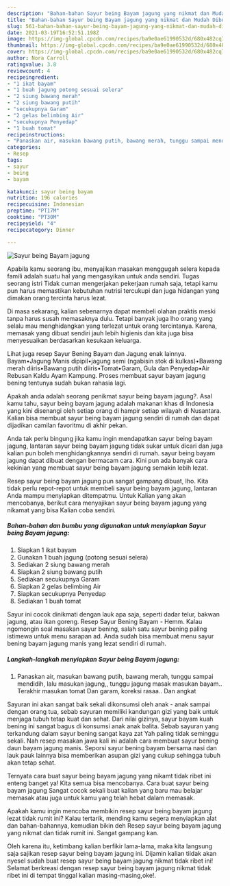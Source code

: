 ```yaml
---
description: "Bahan-bahan Sayur being Bayam jagung yang nikmat dan Mudah Dibuat"
title: "Bahan-bahan Sayur being Bayam jagung yang nikmat dan Mudah Dibuat"
slug: 561-bahan-bahan-sayur-being-bayam-jagung-yang-nikmat-dan-mudah-dibuat
date: 2021-03-19T16:52:51.198Z
image: https://img-global.cpcdn.com/recipes/ba9e0ae61990532d/680x482cq70/sayur-being-bayam-jagung-foto-resep-utama.jpg
thumbnail: https://img-global.cpcdn.com/recipes/ba9e0ae61990532d/680x482cq70/sayur-being-bayam-jagung-foto-resep-utama.jpg
cover: https://img-global.cpcdn.com/recipes/ba9e0ae61990532d/680x482cq70/sayur-being-bayam-jagung-foto-resep-utama.jpg
author: Nora Carroll
ratingvalue: 3.8
reviewcount: 4
recipeingredient:
- "1 ikat bayam"
- "1 buah jagung potong sesuai selera"
- "2 siung bawang merah"
- "2 siung bawang putih"
- "secukupnya Garam"
- "2 gelas belimbing Air"
- "secukupnya Penyedap"
- "1 buah tomat"
recipeinstructions:
- "Panaskan air, masukan bawang putih, bawang merah, tunggu sampai mendidih, lalu masukan jagung,, tunggu jagung masak masukan bayam.. Terakhir masukan tomat Dan garam, koreksi rasaa.. Dan angkat"
categories:
- Resep
tags:
- sayur
- being
- bayam

katakunci: sayur being bayam 
nutrition: 196 calories
recipecuisine: Indonesian
preptime: "PT17M"
cooktime: "PT30M"
recipeyield: "4"
recipecategory: Dinner

---
```



![Sayur being Bayam jagung](https://img-global.cpcdn.com/recipes/ba9e0ae61990532d/680x482cq70/sayur-being-bayam-jagung-foto-resep-utama.jpg)

Apabila kamu seorang ibu, menyajikan masakan menggugah selera kepada famili adalah suatu hal yang mengasyikan untuk anda sendiri. Tugas seorang istri Tidak cuman mengerjakan pekerjaan rumah saja, tetapi kamu pun harus memastikan kebutuhan nutrisi tercukupi dan juga hidangan yang dimakan orang tercinta harus lezat.

Di masa  sekarang, kalian sebenarnya dapat membeli olahan praktis meski tanpa harus susah memasaknya dulu. Tetapi banyak juga lho orang yang selalu mau menghidangkan yang terlezat untuk orang tercintanya. Karena, memasak yang dibuat sendiri jauh lebih higienis dan kita juga bisa menyesuaikan berdasarkan kesukaan keluarga. 

Lihat juga resep Sayur Bening Bayam dan Jagung enak lainnya. Bayam•Jagung Manis dipipil•jagung semi (ngabisin stok di kulkas)•Bawang merah diiris•Bawang putih diiris•Tomat•Garam, Gula dan Penyedap•Air Rebusan Kaldu Ayam Kampung. Proses membuat sayur bayam jagung bening tentunya sudah bukan rahasia lagi.

Apakah anda adalah seorang penikmat sayur being bayam jagung?. Asal kamu tahu, sayur being bayam jagung adalah makanan khas di Indonesia yang kini disenangi oleh setiap orang di hampir setiap wilayah di Nusantara. Kalian bisa membuat sayur being bayam jagung sendiri di rumah dan dapat dijadikan camilan favoritmu di akhir pekan.

Anda tak perlu bingung jika kamu ingin mendapatkan sayur being bayam jagung, lantaran sayur being bayam jagung tidak sukar untuk dicari dan juga kalian pun boleh menghidangkannya sendiri di rumah. sayur being bayam jagung dapat dibuat dengan bermacam cara. Kini pun ada banyak cara kekinian yang membuat sayur being bayam jagung semakin lebih lezat.

Resep sayur being bayam jagung pun sangat gampang dibuat, lho. Kita tidak perlu repot-repot untuk membeli sayur being bayam jagung, lantaran Anda mampu menyiapkan ditempatmu. Untuk Kalian yang akan mencobanya, berikut cara menyajikan sayur being bayam jagung yang nikamat yang bisa Kalian coba sendiri.

<!--inarticleads1-->

##### Bahan-bahan dan bumbu yang digunakan untuk menyiapkan Sayur being Bayam jagung:

1. Siapkan 1 ikat bayam
1. Gunakan 1 buah jagung (potong sesuai selera)
1. Sediakan 2 siung bawang merah
1. Siapkan 2 siung bawang putih
1. Sediakan secukupnya Garam
1. Siapkan 2 gelas belimbing Air
1. Siapkan secukupnya Penyedap
1. Sediakan 1 buah tomat


Sayur ini cocok dinikmati dengan lauk apa saja, seperti dadar telur, bakwan jagung, atau ikan goreng. Resep Sayur Bening Bayam - Hemm. Kalau ngomongin soal masakan sayur bening, salah satu sayur bening paling istimewa untuk menu sarapan ad. Anda sudah bisa membuat menu sayur bening bayam jagung manis yang lezat sendiri di rumah. 

<!--inarticleads2-->

##### Langkah-langkah menyiapkan Sayur being Bayam jagung:

1. Panaskan air, masukan bawang putih, bawang merah, tunggu sampai mendidih, lalu masukan jagung,, tunggu jagung masak masukan bayam.. Terakhir masukan tomat Dan garam, koreksi rasaa.. Dan angkat


Sayuran ini akan sangat baik sekali dikonsumsi oleh anak - anak sampai dengan orang tua, sebab sayuran memiliki kandungan gizi yang baik untuk menjaga tubuh tetap kuat dan sehat. Dari nilai gizinya, sayur bayam kuah bening ini sangat bagus di konsumsi anak anak balita. Sebab sayuran yang terkandung dalam sayur bening sangat kaya zat Yah paling tidak seminggu sekali. Nah resep masakan jawa kali ini adalah cara membuat sayur bening daun bayam jagung manis. Seporsi sayur bening bayam bersama nasi dan lauk pauk lainnya bisa memberikan asupan gizi yang cukup sehingga tubuh akan tetap sehat. 

Ternyata cara buat sayur being bayam jagung yang nikamt tidak ribet ini enteng banget ya! Kita semua bisa mencobanya. Cara buat sayur being bayam jagung Sangat cocok sekali buat kalian yang baru mau belajar memasak atau juga untuk kamu yang telah hebat dalam memasak.

Apakah kamu ingin mencoba membikin resep sayur being bayam jagung lezat tidak rumit ini? Kalau tertarik, mending kamu segera menyiapkan alat dan bahan-bahannya, kemudian bikin deh Resep sayur being bayam jagung yang nikmat dan tidak rumit ini. Sangat gampang kan. 

Oleh karena itu, ketimbang kalian berfikir lama-lama, maka kita langsung saja sajikan resep sayur being bayam jagung ini. Dijamin kalian tiidak akan nyesel sudah buat resep sayur being bayam jagung nikmat tidak ribet ini! Selamat berkreasi dengan resep sayur being bayam jagung nikmat tidak ribet ini di tempat tinggal kalian masing-masing,oke!.

